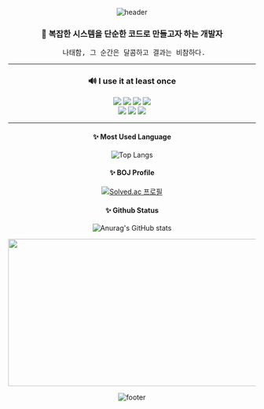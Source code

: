 <div align="center">
  
![header](https://capsule-render.vercel.app/api?type=waving&color=0:07EFEB,20:1EC4DC,40:369ACD,60:4D6FBE,100:6644AF&height=250&fontColor=ffffff&section=header&text=nmy6452&fontSize=90&animation=fadeIn)

<h3>📑 복잡한 시스템을 단순한 코드로 만들고자 하는 개발자</h3>

<pre> 나태함, 그 순간은 달콤하고 결과는 비참하다.</pre>
  
***  
  
<h3>🔊 I use it at least once</h3>
<img src="https://img.shields.io/badge/Java-FF3300?style=for-the-badge&logo=CoffeeScript&logoColor=white"/> 
<img src="https://img.shields.io/badge/Spring-3DDC84?style=for-the-badge&logo=Spring&logoColor=white"/>
<img src="https://img.shields.io/badge/javascript-F7DF1E?style=for-the-badge&logo=javascript&logoColor=white"/> 
<img src="https://img.shields.io/badge/jquery-F7DF1E?style=for-the-badge&logo=jquery&logoColor=white"/>

<br>
<img src="https://img.shields.io/badge/MySQL-4479A1?style=for-the-badge&logo=MySQL&logoColor=white"/> 
<!-- <img src="https://img.shields.io/badge/PostgreSQL-003545?style=for-the-badge&logo=PostgreSQL&logoColor=white"/>
<img src="https://img.shields.io/badge/Unity-000000?style=for-the-badge&logo=Unity&logoColor=white"/>  -->
<img src="https://img.shields.io/badge/postgresql-4169E1?style=for-the-badge&logo=postgresql&logoColor=white"/> 
<img src="https://img.shields.io/badge/Docker-2496ED?style=for-the-badge&logo=Docker&logoColor=white"/> 
  
***
  
<h4>✨ Most Used Language</h4>
  
![Top Langs](https://github-readme-stats.vercel.app/api/top-langs/?username=nmy6452&theme=radical&hide=jupyter%20notebook&layout=compact)
  
  
<h4>✨ BOJ Profile</h4>
  
[![Solved.ac
프로필](http://mazassumnida.wtf/api/v2/generate_badge?boj=nmy6452)](https://solved.ac/nmy6452)

<h4>✨ Github Status</h4>
  
![Anurag's GitHub stats](https://github-readme-stats.vercel.app/api?username=nmy6452&show_icons=true&theme=radical)

<a href="https://www.gitanimals.org/en_US?utm_medium=image&utm_source=nmy6452&utm_content=farm">
<img
  src="https://render.gitanimals.org/farms/nmy6452"
  width="600"
  height="300"
/>
</a>

![footer](https://capsule-render.vercel.app/api?type=waving&color=0:07EFEB,20:1EC4DC,40:369ACD,60:4D6FBE,100:6644AF&height=250&fontColor=ffffff&section=footer&animation=fadeIn&stroke=C6C6C6)
</div>
